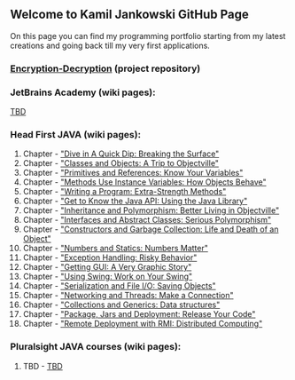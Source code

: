 ## Welcome to Kamil Jankowski GitHub Page

On this page you can find my programming portfolio starting from my latest creations and going back till my very first applications.

### [Encryption-Decryption](https://github.com/Kamil-Jankowski/Encryption-Decryption) (project repository)

### JetBrains Academy (wiki pages):
  [TBD]()

### Head First JAVA (wiki pages):
  01. Chapter - ["Dive in A Quick Dip: Breaking the Surface"](https://github.com/Kamil-Jankowski/Learnig-JAVA/wiki/Head-First-JAVA:-01.-Chapter)
  02. Chapter - ["Classes and Objects: A Trip to Objectville"](https://github.com/Kamil-Jankowski/Learnig-JAVA/wiki/Head-First-JAVA:-02.-Chapter)
  03. Chapter - ["Primitives and References: Know Your Variables"](https://github.com/Kamil-Jankowski/Learnig-JAVA/wiki/Head-First-JAVA:-03.-Chapter)
  04. Chapter - ["Methods Use Instance Variables: How Objects Behave"](https://github.com/Kamil-Jankowski/Learnig-JAVA/wiki/Head-First-JAVA:-04.-Chapter)
  05. Chapter - ["Writing a Program: Extra-Strength Methods"](https://github.com/Kamil-Jankowski/Learnig-JAVA/wiki/Head-First-JAVA:-05.-Chapter)
  06. Chapter - ["Get to Know the Java API: Using the Java Library"](https://github.com/Kamil-Jankowski/Learnig-JAVA/wiki/Head-First-JAVA:-06.-Chapter)
  07. Chapter - ["Inheritance and Polymorphism: Better Living in Objectville"](https://github.com/Kamil-Jankowski/Learnig-JAVA/wiki/Head-First-JAVA:-07.-Chapter)
  08. Chapter - ["Interfaces and Abstract Classes: Serious Polymorphism"](https://github.com/Kamil-Jankowski/Learnig-JAVA/wiki/Head-First-JAVA:-08.-Chapter)
  09. Chapter - ["Constructors and Garbage Collection: Life and Death of an Object"](https://github.com/Kamil-Jankowski/Learnig-JAVA/wiki/Head-First-JAVA:-09.-Chapter)
  10. Chapter - ["Numbers and Statics: Numbers Matter"](https://github.com/Kamil-Jankowski/Learnig-JAVA/wiki/Head-First-JAVA:-10.-Chapter)
  11. Chapter - ["Exception Handling: Risky Behavior"](https://github.com/Kamil-Jankowski/Learnig-JAVA/wiki/Head-First-JAVA:-11.-Chapter)
  12. Chapter - ["Getting GUI: A Very Graphic Story"](https://github.com/Kamil-Jankowski/Learnig-JAVA/wiki/Head-First-JAVA:-12.-Chapter)
  13. Chapter - ["Using Swing: Work on Your Swing"](https://github.com/Kamil-Jankowski/Learnig-JAVA/wiki/Head-First-JAVA:-13.-Chapter)
  14. Chapter - ["Serialization and File I/O: Saving Objects"](https://github.com/Kamil-Jankowski/Learnig-JAVA/wiki/Head-First-JAVA:-14.-Chapter)
  15. Chapter - ["Networking and Threads: Make a Connection"](https://github.com/Kamil-Jankowski/Learnig-JAVA/wiki/Head-First-JAVA:-15.-Chapter)
  16. Chapter - ["Collections and Generics: Data structures"](https://github.com/Kamil-Jankowski/Learnig-JAVA/wiki/Head-First-JAVA:-16.-Chapter)
  17. Chapter - ["Package, Jars and Deployment: Release Your Code"](https://github.com/Kamil-Jankowski/Learnig-JAVA/wiki/Head-First-JAVA:-17.-Chapter)
  18. Chapter - ["Remote Deployment with RMI: Distributed Computing"](https://github.com/Kamil-Jankowski/Learnig-JAVA/wiki/Head-First-JAVA:-18.-Chapter)

### Pluralsight JAVA courses (wiki pages):
  01. TBD - [TBD]()
